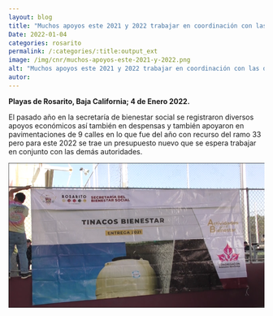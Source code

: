 ```yaml
---
layout: blog
title: "Muchos apoyos este 2021 y 2022 trabajar en coordinación con las demás autoridades"
Date: 2022-01-04
categories: rosarito
permalink: /:categories/:title:output_ext
image: /img/cnr/muchos-apoyos-este-2021-y-2022.png
alt: "Muchos apoyos este 2021 y 2022 trabajar en coordinación con las demás autoridades"
autor:
---
```


**Playas de Rosarito, Baja California; 4 de Enero 2022.** 

 El pasado año en la secretaría de bienestar social se registraron diversos apoyos económicos así también en despensas y también apoyaron en pavimentaciones de 9 calles en lo que fue del año con recurso del ramo 33 pero para este 2022 se trae un presupuesto nuevo que se espera trabajar en conjunto con las demás autoridades.

<div id="carouselExampleSlidesOnly" class="carousel slide" data-ride="carousel">
  <div class="carousel-inner">
    <div class="carousel-item active">
       <img class="d-block w-100" src="/img/cnr/muchos-apoyos-este-2021-y-2022.png" loading="lazy"  alt="Muchos apoyos este 2021 y 2022 trabajar en coordinación con las demás autoridades">
    </div>
  </div>
</div>